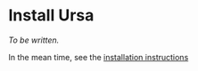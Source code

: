# Install Ursa

*To be written.*

In the mean time, see the [installation instructions](https://github.com/ursalang/ursa)